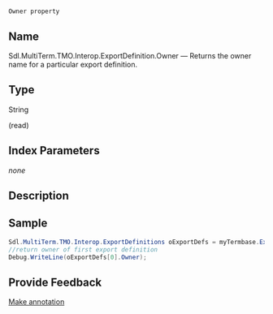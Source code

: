 

# 
    Owner property



## Name

Sdl.MultiTerm.TMO.Interop.ExportDefinition.Owner —          Returns the owner name for a particular export definition.



## Type

String

(read)



## Index Parameters
*none*


## Description





## Sample


```cs
Sdl.MultiTerm.TMO.Interop.ExportDefinitions oExportDefs = myTermbase.ExportDefinitions;
//return owner of first export definition
Debug.WriteLine(oExportDefs[0].Owner);
```



## Provide Feedback

[Make annotation](mailto:sdk-feedback@sdl.com&amp;subject=Reference%20for%20Sdl.MultiTerm.TMO.Interop.ExportDefinition.Owner)

